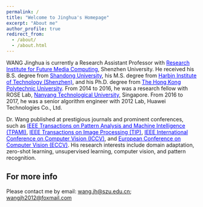 ```yaml
---
permalink: /
title: "Welcome to Jinghua's Homepage"
excerpt: "About me"
author_profile: true
redirect_from: 
  - /about/
  - /about.html
---
```








WANG Jinghua is currently a Research Assistant Professor with <a href="http://futuremedia.szu.edu.cn/index.aspx" style="color: Blue; text-decoration: underline;" target="_blank" rel="noopener noreferrer">Research Institute for Future Media Computing</a>, Shenzhen University. He received his B.S. degree from <a href="https://www.sdu.edu.cn/" style="color: Blue; text-decoration: underline;" target="_blank" rel="noopener noreferrer">Shandong University</a>, his M.S. degree from <a href="http://cs.hitsz.edu.cn/" style="color: Blue; text-decoration: underline;" target="_blank" rel="noopener noreferrer">Harbin Institute of Technology (Shenzhen)</a>, and his Ph.D. degree from <a href="https://www.polyu.edu.hk/" style="color: Blue; text-decoration: underline;" target="_blank" rel="noopener noreferrer">The Hong Kong Polytechnic University</a>. From 2014 to 2016, he was a research fellow with ROSE Lab, <a href="https://www.ntu.edu.sg/" style="color: Blue; text-decoration: underline;" target="_blank" rel="noopener noreferrer">Nanyang Technological University</a>, Singapore. From 2016 to 2017, he was a senior algorithm engineer with 2012 Lab, Huawei Technologies Co., Ltd.

Dr. Wang published at prestigious journals and prominent conferences, such as <a href="https://ieeexplore.ieee.org/xpl/RecentIssue.jsp?punumber=34" style="color: Blue; text-decoration: underline;" target="_blank" rel="noopener noreferrer">IEEE Transactions on Pattern Analysis and Machine Intelligence (TPAMI)</a>, <a href="https://ieeexplore.ieee.org/xpl/RecentIssue.jsp?punumber=83" style="color: Blue; text-decoration: underline;" target="_blank" rel="noopener noreferrer">IEEE Transactions on Image Processing (TIP)</a>, <a href="https://en.wikipedia.org/wiki/International_Conference_on_Computer_Vision" style="color: Blue; text-decoration: underline;" target="_blank" rel="noopener noreferrer">IEEE International Conference on Computer Vision (ICCV)</a>, and <a href="https://en.wikipedia.org/wiki/European_Conference_on_Computer_Vision" style="color: Blue; text-decoration: underline;" target="_blank" rel="noopener noreferrer">European Conference on Computer Vision (ECCV)</a>. His research interests include domain adaptation, zero-shot learning, unsupervised learning, computer vision, and pattern recognition.





<!--



WANG Jinghua is currently a Research Assistant Professor with <a href="http://futuremedia.szu.edu.cn/index.aspx" style="color: Blue; text-decoration: underline;">Research Institute for Future Media Computing</a>, Shenzhen University. He received his B.S. degree from <a href="https://www.sdu.edu.cn/" style="color: Blue; text-decoration: underline;">Shandong University</a>, his M.S. degree from <a href="http://cs.hitsz.edu.cn/" style="color: Blue; text-decoration: underline;">Harbin Institute of Technology (Shenzhen)</a>, and his Ph.D. degree from <a href="https://www.polyu.edu.hk/" style="color: Blue; text-decoration: underline;">The Hong Kong Polytechnic University</a>. From 2014 to 2016, he was a research fellow with ROSE Lab, <a href="https://www.ntu.edu.sg/" style="color: Blue; text-decoration: underline;">Nanyang Technological University</a>, Singapore. From 2016 to 2017, he was a senior algorithm engineer with Huawei Technologies Co., Ltd.

Dr. Wang published at prestigious journals and prominent conferences, such as <a href="https://ieeexplore.ieee.org/xpl/RecentIssue.jsp?punumber=34" style="color: Blue; text-decoration: underline;">IEEE Transactions on Pattern Analysis and Machine Intelligence (TPAMI)</a>, <a href="https://ieeexplore.ieee.org/xpl/RecentIssue.jsp?punumber=83" style="color: Blue; text-decoration: underline;">IEEE Transactions on Image Processing (TIP)</a>, <a href="https://en.wikipedia.org/wiki/International_Conference_on_Computer_Vision" style="color: Blue; text-decoration: underline;">IEEE International Conference on Computer Vision (ICCV)</a>, and <a href="https://en.wikipedia.org/wiki/European_Conference_on_Computer_Vision" style="color: Blue; text-decoration: underline;">European Conference on Computer Vision (ECCV)</a>. His research interests include domain adaptation, zero-shot learning, unsupervised learning, computer vision, and pattern recognition.



WANG Jinghua is currently a Research Assistant Professor at [Research Institute for Future Media Computing](http://futuremedia.szu.edu.cn/index.aspx), Shenzhen University. He received his B.S. degree from [Shandong University](https://www.cs.sdu.edu.cn/), his M.S. degree from [Harbin Institute of Technology (Shenzhen)](http://cs.hitsz.edu.cn/), and his Ph.D. degree from [The Hong Kong Polytechnic University](https://www.polyu.edu.hk/). From 2014 to 2016, he was a research fellow at ROSE Lab, [Nanyang Technological University](https://www.ntu.edu.sg/), Singapore. From 2016 to 2017, he was a senior algorithm engineer with Huawei Technologies Co., Ltd.

#Dr. Wang published at prestigious journals and prominent conferences, such as [IEEE Transactions on Pattern Analysis and Machine Intelligence (TPAMI)](https://ieeexplore.ieee.org/xpl/RecentIssue.jsp?punumber=34), [IEEE Transactions on Image Processing (TIP)](https://ieeexplore.ieee.org/xpl/RecentIssue.jsp?punumber=83), [IEEE International Conference on Computer Vision (ICCV)](https://en.wikipedia.org/wiki/International_Conference_on_Computer_Vision), and [European Conference on Computer Vision (ECCV)](https://en.wikipedia.org/wiki/European_Conference_on_Computer_Vision). His research interests include domain adaptation, zero-shot learning, unsupervised learning, computer vision, and pattern recognition.


A data-driven personal website
======
Like many other Jekyll-based GitHub Pages templates, academicpages makes you separate the website's content from its form. The content & metadata of your website are in structured markdown files, while various other files constitute the theme, specifying how to transform that content & metadata into HTML pages. You keep these various markdown (.md), YAML (.yml), HTML, and CSS files in a public GitHub repository. Each time you commit and push an update to the repository, the [GitHub pages](https://pages.github.com/) service creates static HTML pages based on these files, which are hosted on GitHub's servers free of charge.

Many of the features of dynamic content management systems (like Wordpress) can be achieved in this fashion, using a fraction of the computational resources and with far less vulnerability to hacking and DDoSing. You can also modify the theme to your heart's content without touching the content of your site. If you get to a point where you've broken something in Jekyll/HTML/CSS beyond repair, your markdown files describing your talks, publications, etc. are safe. You can rollback the changes or even delete the repository and start over -- just be sure to save the markdown files! Finally, you can also write scripts that process the structured data on the site, such as [this one](https://github.com/academicpages/academicpages.github.io/blob/master/talkmap.ipynb) that analyzes metadata in pages about talks to display [a map of every location you've given a talk](https://academicpages.github.io/talkmap.html).

Getting started
======
1. Register a GitHub account if you don't have one and confirm your e-mail (required!)
1. Fork [this repository](https://github.com/academicpages/academicpages.github.io) by clicking the "fork" button in the top right. 
1. Go to the repository's settings (rightmost item in the tabs that start with "Code", should be below "Unwatch"). Rename the repository "[your GitHub username].github.io", which will also be your website's URL.
1. Set site-wide configuration and create content & metadata (see below -- also see [this set of diffs](http://archive.is/3TPas) showing what files were changed to set up [an example site](https://getorg-testacct.github.io) for a user with the username "getorg-testacct")
1. Upload any files (like PDFs, .zip files, etc.) to the files/ directory. They will appear at https://[your GitHub username].github.io/files/example.pdf.  
1. Check status by going to the repository settings, in the "GitHub pages" section

Site-wide configuration
------
The main configuration file for the site is in the base directory in [_config.yml](https://github.com/academicpages/academicpages.github.io/blob/master/_config.yml), which defines the content in the sidebars and other site-wide features. You will need to replace the default variables with ones about yourself and your site's github repository. The configuration file for the top menu is in [_data/navigation.yml](https://github.com/academicpages/academicpages.github.io/blob/master/_data/navigation.yml). For example, if you don't have a portfolio or blog posts, you can remove those items from that navigation.yml file to remove them from the header. 

Create content & metadata
------
For site content, there is one markdown file for each type of content, which are stored in directories like _publications, _talks, _posts, _teaching, or _pages. For example, each talk is a markdown file in the [_talks directory](https://github.com/academicpages/academicpages.github.io/tree/master/_talks). At the top of each markdown file is structured data in YAML about the talk, which the theme will parse to do lots of cool stuff. The same structured data about a talk is used to generate the list of talks on the [Talks page](https://academicpages.github.io/talks), each [individual page](https://academicpages.github.io/talks/2012-03-01-talk-1) for specific talks, the talks section for the [CV page](https://academicpages.github.io/cv), and the [map of places you've given a talk](https://academicpages.github.io/talkmap.html) (if you run this [python file](https://github.com/academicpages/academicpages.github.io/blob/master/talkmap.py) or [Jupyter notebook](https://github.com/academicpages/academicpages.github.io/blob/master/talkmap.ipynb), which creates the HTML for the map based on the contents of the _talks directory).

**Markdown generator**

I have also created [a set of Jupyter notebooks](https://github.com/academicpages/academicpages.github.io/tree/master/markdown_generator
) that converts a CSV containing structured data about talks or presentations into individual markdown files that will be properly formatted for the academicpages template. The sample CSVs in that directory are the ones I used to create my own personal website at stuartgeiger.com. My usual workflow is that I keep a spreadsheet of my publications and talks, then run the code in these notebooks to generate the markdown files, then commit and push them to the GitHub repository.

How to edit your site's GitHub repository
------
Many people use a git client to create files on their local computer and then push them to GitHub's servers. If you are not familiar with git, you can directly edit these configuration and markdown files directly in the github.com interface. Navigate to a file (like [this one](https://github.com/academicpages/academicpages.github.io/blob/master/_talks/2012-03-01-talk-1.md) and click the pencil icon in the top right of the content preview (to the right of the "Raw | Blame | History" buttons). You can delete a file by clicking the trashcan icon to the right of the pencil icon. You can also create new files or upload files by navigating to a directory and clicking the "Create new file" or "Upload files" buttons. 

Example: editing a markdown file for a talk
![Editing a markdown file for a talk](/images/editing-talk.png)

-->

For more info
------
Please contact me by email: wang.jh@szu.edu.cn; wangjh2012@foxmail.com
